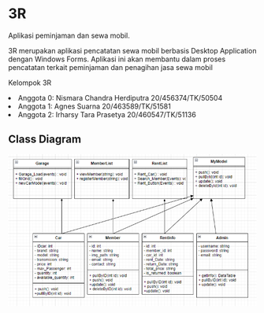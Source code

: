 # 3R
Aplikasi peminjaman dan sewa mobil.

3R merupakan aplikasi pencatatan sewa mobil berbasis Desktop Application dengan Windows Forms. Aplikasi ini akan membantu dalam proses pencatatan terkait peminjaman dan penagihan jasa sewa mobil

Kelompok 3R

<li>Anggota 0: Nismara Chandra Herdiputra 20/456374/TK/50504</li>
<li>Anggota 1: Agnes Suarna 20/463589/TK/51581</li>
<li>Anggota 2: Irharsy Tara Prasetya 20/460547/TK/51136</li>



## Class Diagram
![classDiag](./Readme/ClassDiag.png)

